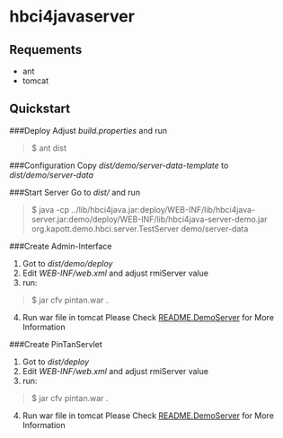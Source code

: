 hbci4javaserver
===============

Requements
----------
- ant
- tomcat

Quickstart
-----------

###Deploy
Adjust _build.properties_ and run 
> $ ant dist

###Configuration
Copy _dist/demo/server-data-template_ to _dist/demo/server-data_

###Start Server
Go to _dist/_ and run
> $ java -cp ../lib/hbci4java.jar:deploy/WEB-INF/lib/hbci4java-server.jar:demo/deploy/WEB-INF/lib/hbci4java-server-demo.jar org.kapott.demo.hbci.server.TestServer demo/server-data

###Create Admin-Interface
1. Got to _dist/demo/deploy_
2. Edit _WEB-INF/web.xml_ and adjust rmiServer value
3. run:
> $ jar cfv pintan.war .
4. Run war file in tomcat
Please Check [README.DemoServer](README.DemoServer) for More Information

###Create PinTanServlet
1. Got to _dist/deploy_
2. Edit _WEB-INF/web.xml_ and adjust rmiServer value
3. run:
> $ jar cfv pintan.war .
4. Run war file in tomcat
Please Check [README.DemoServer](README.PinTan) for More Information


